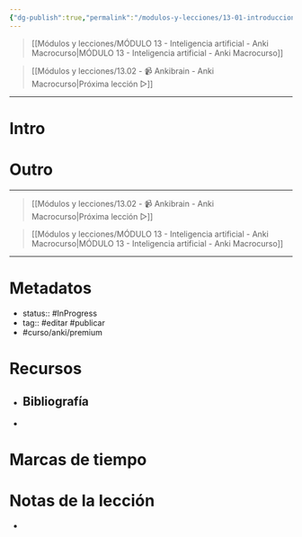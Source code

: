 ```yaml
---
{"dg-publish":true,"permalink":"/modulos-y-lecciones/13-01-introduccion-al-modulo-13-anki-macrocurso/","noteIcon":"","updated":"2024-05-22T13:35:07.700+02:00"}
---
```



> [[Módulos y lecciones/MÓDULO 13 - Inteligencia artificial - Anki Macrocurso\|MÓDULO 13 - Inteligencia artificial - Anki Macrocurso]]

> [[Módulos y lecciones/13.02  - 📹 Ankibrain - Anki Macrocurso\|Próxima lección ▷]]

---

# Intro


# 


# Outro

---

> [[Módulos y lecciones/13.02  - 📹 Ankibrain - Anki Macrocurso\|Próxima lección ▷]]

> [[Módulos y lecciones/MÓDULO 13 - Inteligencia artificial - Anki Macrocurso\|MÓDULO 13 - Inteligencia artificial - Anki Macrocurso]]

---

# Metadatos
- status:: #InProgress  
- tag:: #editar #publicar 
- #curso/anki/premium

# Recursos
- Bibliografía
	- 
- 

# Marcas de tiempo


# Notas de la lección
- 